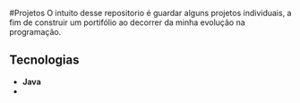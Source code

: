 #Projetos 
O intuito desse repositorio é guardar alguns projetos individuais, a fim de construir um portifólio ao decorrer da minha evolução na programação.

## Tecnologias
- **Java**
- 
